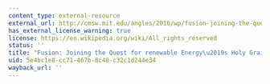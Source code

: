 ```yaml
---
content_type: external-resource
external_url: http://cmsw.mit.edu/angles/2016/wp/fusion-joining-the-quest-for-the-renewable-energys-holy-grail/
has_external_license_warning: true
license: https://en.wikipedia.org/wiki/All_rights_reserved
status: ''
title: "Fusion: Joining the Quest for renewable Energy\u2019s Holy Grail"
uid: 5e4bc1e8-cc71-467b-8c48-c32c1d244e34
wayback_url: ''
---
```

